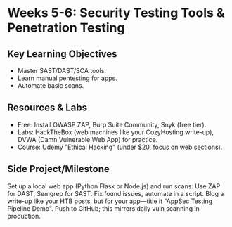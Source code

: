 # Weeks 5-6: Security Testing Tools & Penetration Testing

## Key Learning Objectives
- Master SAST/DAST/SCA tools.
- Learn manual pentesting for apps.
- Automate basic scans.

## Resources & Labs
- Free: Install OWASP ZAP, Burp Suite Community, Snyk (free tier).
- Labs: HackTheBox (web machines like your CozyHosting write-up), DVWA (Damn Vulnerable Web App) for practice.
- Course: Udemy "Ethical Hacking" (under $20, focus on web sections).

## Side Project/Milestone
Set up a local web app (Python Flask or Node.js) and run scans: Use ZAP for DAST, Semgrep for SAST. Fix found issues, automate in a script. Blog a write-up like your HTB posts, but for your app—title it "AppSec Testing Pipeline Demo". Push to GitHub; this mirrors daily vuln scanning in production.
